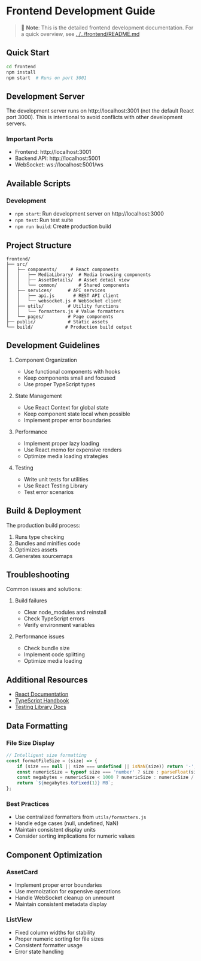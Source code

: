 # Frontend Development Guide

> 📘 **Note**: This is the detailed frontend development documentation. For a quick overview, see [../../frontend/README.md](../../frontend/README.md)

## Quick Start

```bash
cd frontend
npm install
npm start  # Runs on port 3001
```

## Development Server

The development server runs on http://localhost:3001 (not the default React port 3000).
This is intentional to avoid conflicts with other development servers.

### Important Ports
- Frontend: http://localhost:3001
- Backend API: http://localhost:5001
- WebSocket: ws://localhost:5001/ws

## Available Scripts

### Development
- `npm start`: Run development server on http://localhost:3000
- `npm test`: Run test suite
- `npm run build`: Create production build

## Project Structure

```
frontend/
├── src/
│   ├── components/     # React components
│   │   ├── MediaLibrary/  # Media browsing components
│   │   ├── AssetDetails/  # Asset detail view
│   │   └── common/        # Shared components
│   ├── services/      # API services
│   │   ├── api.js       # REST API client
│   │   └── websocket.js # WebSocket client
│   ├── utils/         # Utility functions
│   │   └── formatters.js # Value formatters
│   └── pages/         # Page components
├── public/            # Static assets
└── build/            # Production build output
```

## Development Guidelines

1. Component Organization
   - Use functional components with hooks
   - Keep components small and focused
   - Use proper TypeScript types

2. State Management
   - Use React Context for global state
   - Keep component state local when possible
   - Implement proper error boundaries

3. Performance
   - Implement proper lazy loading
   - Use React.memo for expensive renders
   - Optimize media loading strategies

4. Testing
   - Write unit tests for utilities
   - Use React Testing Library
   - Test error scenarios

## Build & Deployment

The production build process:
1. Runs type checking
2. Bundles and minifies code
3. Optimizes assets
4. Generates sourcemaps

## Troubleshooting

Common issues and solutions:
1. Build failures
   - Clear node_modules and reinstall
   - Check TypeScript errors
   - Verify environment variables

2. Performance issues
   - Check bundle size
   - Implement code splitting
   - Optimize media loading

## Additional Resources

- [React Documentation](https://reactjs.org/)
- [TypeScript Handbook](https://www.typescriptlang.org/docs/)
- [Testing Library Docs](https://testing-library.com/docs/)

## Data Formatting

### File Size Display
```javascript
// Intelligent size formatting
const formatFileSize = (size) => {
    if (size === null || size === undefined || isNaN(size)) return '-';
    const numericSize = typeof size === 'number' ? size : parseFloat(size);
    const megabytes = numericSize < 1000 ? numericSize : numericSize / (1024 * 1024);
    return `${megabytes.toFixed(1)} MB`;
};
```

### Best Practices
- Use centralized formatters from `utils/formatters.js`
- Handle edge cases (null, undefined, NaN)
- Maintain consistent display units
- Consider sorting implications for numeric values

## Component Optimization

### AssetCard
- Implement proper error boundaries
- Use memoization for expensive operations
- Handle WebSocket cleanup on unmount
- Maintain consistent metadata display

### ListView
- Fixed column widths for stability
- Proper numeric sorting for file sizes
- Consistent formatter usage
- Error state handling
